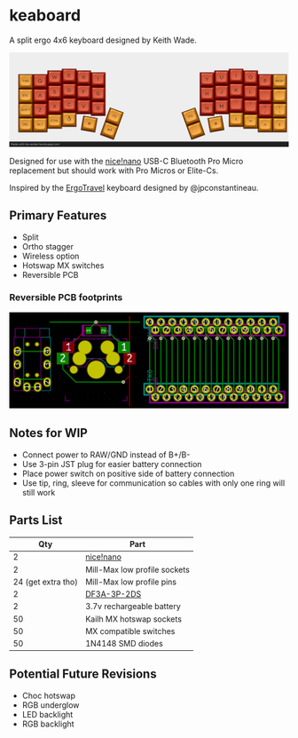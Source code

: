 # keaboard

A split ergo 4x6 keyboard designed by Keith Wade.

![keaboard](./images/keaboard_render.png)

Designed for use with the [nice!nano][nicenanoDocs] USB-C Bluetooth Pro Micro replacement
but should work with Pro Micros or Elite-Cs.

Inspired by the [ErgoTravel][ergotravel] keyboard designed by @jpconstantineau.

## Primary Features

- Split
- Ortho stagger
- Wireless option
- Hotswap MX switches
- Reversible PCB

### Reversible PCB footprints

![Reversible footprints](./PCB/keaboard_rev1/images/WIP_2020-08-22%2015-57-15.png)

## Notes for WIP

- Connect power to RAW/GND instead of B+/B-
- Use 3-pin JST plug for easier battery connection
- Place power switch on positive side of battery connection
- Use tip, ring, sleeve for communication so cables with only one ring will still
  work

## Parts List

| Qty                | Part                         |
| ------------------ | ---------------------------- |
| 2                  | [nice!nano][nicenanoStore]   |
| 2                  | Mill-Max low profile sockets |
| 24 (get extra tho) | Mill-Max low profile pins    |
| 2                  | [DF3A-3P-2DS][batterySocket] |
| 2                  | 3.7v rechargeable battery    |
| 50                 | Kailh MX hotswap sockets     |
| 50                 | MX compatible switches       |
| 50                 | 1N4148 SMD diodes            |

## Potential Future Revisions

- Choc hotswap
- RGB underglow
- LED backlight
- RGB backlight

[nicenanoDocs]: https://docs.nicekeyboards.com/#/nice!nano/
[nicenanoStore]: https://splitkb.com/collections/keyboard-parts/products/nice-nano-rev1-0
[ergotravel]: https://github.com/jpconstantineau/ErgoTravel
[batterySocket]: https://www.digikey.com/product-detail/en/DF3A-3P-2DS/H3894-ND/560460
